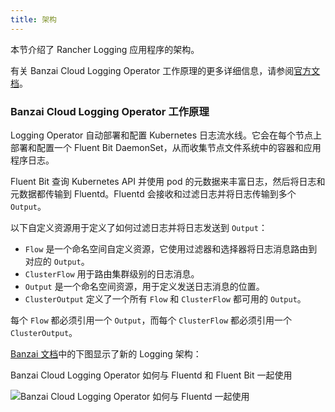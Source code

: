 ```yaml
---
title: 架构
---
```


本节介绍了 Rancher Logging 应用程序的架构。

有关 Banzai Cloud Logging Operator 工作原理的更多详细信息，请参阅[官方文档](https://kube-logging.github.io/docs/#architecture)。

### Banzai Cloud Logging Operator 工作原理

Logging Operator 自动部署和配置 Kubernetes 日志流水线。它会在每个节点上部署和配置一个 Fluent Bit DaemonSet，从而收集节点文件系统中的容器和应用程序日志。

Fluent Bit 查询 Kubernetes API 并使用 pod 的元数据来丰富日志，然后将日志和元数据都传输到 Fluentd。Fluentd 会接收和过滤日志并将日志传输到多个`Output`。

以下自定义资源用于定义了如何过滤日志并将日志发送到 `Output`：

- `Flow` 是一个命名空间自定义资源，它使用过滤器和选择器将日志消息路由到对应的 `Output`。
- `ClusterFlow` 用于路由集群级别的日志消息。
- `Output` 是一个命名空间资源，用于定义发送日志消息的位置。
- `ClusterOutput` 定义了一个所有 `Flow` 和 `ClusterFlow` 都可用的 `Output`。

每个 `Flow` 都必须引用一个 `Output`，而每个 `ClusterFlow` 都必须引用一个 `ClusterOutput`。

[Banzai 文档](https://kube-logging.github.io/docs/#architecture)中的下图显示了新的 Logging 架构：

<figcaption>Banzai Cloud Logging Operator 如何与 Fluentd 和 Fluent Bit 一起使用</figcaption>

![Banzai Cloud Logging Operator 如何与 Fluentd 一起使用](/img/banzai-cloud-logging-operator.png)
